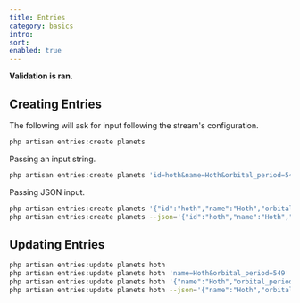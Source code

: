 ```yaml
---
title: Entries
category: basics
intro:
sort: 
enabled: true
---
```


**Validation is ran.**

## Creating Entries

The following will ask for input following the stream's configuration.

```bash
php artisan entries:create planets
```

Passing an input string.

```bash
php artisan entries:create planets 'id=hoth&name=Hoth&orbital_period=549'
```

Passing JSON input.

```bash
php artisan entries:create planets '{"id":"hoth","name":"Hoth","orbital_period":"549"}' // @todo
php artisan entries:create planets --json='{"id":"hoth","name":"Hoth","orbital_period":"549"}'
```

## Updating Entries

```bash
php artisan entries:update planets hoth
php artisan entries:update planets hoth 'name=Hoth&orbital_period=549'
php artisan entries:update planets hoth '{"name":"Hoth","orbital_period":"549"}' // @todo
php artisan entries:update planets hoth --json='{"name":"Hoth","orbital_period":"549"}'
```
